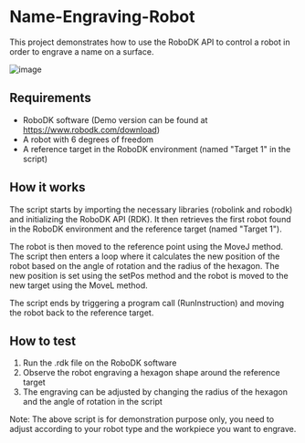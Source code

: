 # Name-Engraving-Robot

This project demonstrates how to use the RoboDK API to control a robot in order to engrave a name on a surface.

![image](https://user-images.githubusercontent.com/111273105/184798821-87040b96-309e-4c74-8be3-d6167b462b31.png)

## Requirements

* RoboDK software (Demo version can be found at https://www.robodk.com/download)
* A robot with 6 degrees of freedom
* A reference target in the RoboDK environment (named "Target 1" in the script)

## How it works

The script starts by importing the necessary libraries (robolink and robodk) and initializing the RoboDK API (RDK). It then retrieves the first robot found in the RoboDK environment and the reference target (named "Target 1").

The robot is then moved to the reference point using the MoveJ method. The script then enters a loop where it calculates the new position of the robot based on the angle of rotation and the radius of the hexagon. The new position is set using the setPos method and the robot is moved to the new target using the MoveL method.

The script ends by triggering a program call (RunInstruction) and moving the robot back to the reference target.

## How to test

1. Run the .rdk file on the RoboDK software
2. Observe the robot engraving a hexagon shape around the reference target
3. The engraving can be adjusted by changing the radius of the hexagon and the angle of rotation in the script
    
Note: The above script is for demonstration purpose only, you need to adjust according to your robot type and the workpiece you want to engrave.



